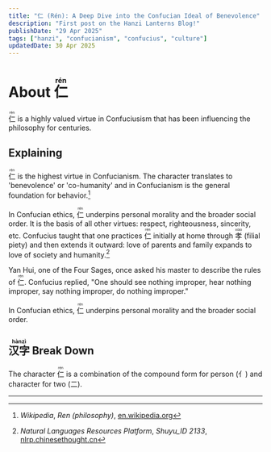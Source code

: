 ```yaml
---
title: "仁 (Rén): A Deep Dive into the Confucian Ideal of Benevolence"
description: "First post on the Hanzi Lanterns Blog!"
publishDate: "29 Apr 2025"
tags: ["hanzi", "confucianism", "confucius", "culture"]
updatedDate: 30 Apr 2025
---
```



# About <ruby>仁 <rt>rén</rt></ruby>

<ruby>
 仁 <rt>rén</rt>
</ruby> is a highly valued virtue in Confuciusism that has been influencing the philosophy for centuries.

## Explaining
<ruby>仁<rt>rén</rt></ruby> is the highest virtue in Confucianism. The character translates to 'benevolence' or 'co-humanity' and in Confucianism is the general foundation for behavior.[^1]

In Confucian ethics, <ruby>仁<rt>rén</rt></ruby> underpins personal morality and the broader social order. It is the basis of all other virtues: respect, righteousness, sincerity, etc. Confucius taught that one practices <ruby>仁<rt>rén</rt></ruby> initially at home through <ruby>孝<rt>xiào</rt></ruby> (filial piety) and then extends it outward: love of parents and family expands to love of society and humanity.[^2]

Yan Hui, one of the Four Sages, once asked his master to describe the rules of <ruby>仁<rt>rén</rt></ruby>. Confucius replied, "One should see nothing improper, hear nothing improper, say nothing improper, do nothing improper."

In Confucian ethics, <ruby>仁<rt>rén</rt></ruby> underpins personal morality and the broader social order.

## <ruby>汉字<rt>hànzì</rt></ruby> Break Down

The character  <ruby>仁<rt>rén</rt></ruby> is a combination of the compound form for person (亻) and character for two (二).

---

[^1]: *Wikipedia*, *Ren (philosophy)*, [en.wikipedia.org](https://en.wikipedia.org/wiki/Ren_(philosophy))  
[^2]: *Natural Languages Resources Platform*, *Shuyu_ID 2133*, [nlrp.chinesethought.cn](https://nlrp.chinesethought.cn/shuyu_show.aspx?shuyu_id=2133)

